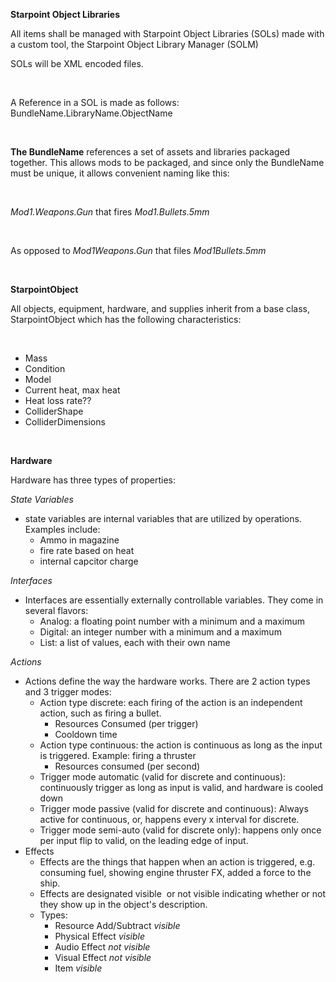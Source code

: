 **Starpoint Object Libraries**

All items shall be
managed with Starpoint Object Libraries (SOLs) made with a custom tool, the Starpoint Object Library Manager (SOLM)

SOLs will be XML encoded files.

 

A Reference in a SOL is made as follows:
BundleName.LibraryName.ObjectName

 

**The BundleName**
references a set of assets and libraries packaged together. This allows mods to
be packaged, and since only the BundleName must be unique, it allows convenient
naming like this:

 

*Mod1.Weapons.Gun* that fires *Mod1.Bullets.5mm*

 

As opposed to
*Mod1Weapons.Gun* that files *Mod1Bullets.5mm*

 

**StarpointObject**

All objects,
equipment, hardware, and supplies inherit from a base class, StarpointObject which has the following
characteristics:

 

- Mass
- Condition
- Model
- Current heat, max heat
- Heat loss rate??
- ColliderShape
- ColliderDimensions

 

**Hardware**

Hardware has three
types of properties:


*State Variables*

- state variables are internal variables that are utilized by operations. Examples include:
   - Ammo in magazine
   - fire rate based on heat
   - internal capcitor charge

*Interfaces*

- Interfaces are essentially
     externally controllable variables. They come in several flavors:
    - Analog: a floating point
      number with a minimum and a maximum
    - Digital: an integer number
      with a minimum and a maximum
    - List: a list of values, each
      with their own name

*Actions*

- Actions define the way the
     hardware works. There are 2 action types and 3 trigger modes:
    - Action type discrete: each
      firing of the action is an independent action, such as firing a bullet.
        - Resources Consumed (per trigger)
        - Cooldown time
    - Action type continuous: the action
      is continuous as long as the input is triggered. Example: firing a
      thruster
        - Resources consumed (per second)
    - Trigger mode automatic
      (valid for discrete and continuous): continuously trigger as long as
      input is valid, and hardware is cooled down
    - Trigger mode passive (valid
      for discrete and continuous): Always active for continuous, or,
      happens every x interval for discrete.
    - Trigger mode semi-auto
      (valid for discrete only): happens only once per input flip to
      valid, on the leading edge of input.
- Effects
    - Effects are the things that
      happen when an action is triggered, e.g. consuming fuel, showing engine
      thruster FX, added a force to the ship.
    - Effects are designated visible  or not visible indicating whether or not
      they show up in the object's description.
    - Types:
        - Resource Add/Subtract *visible*
        - Physical Effect *visible*
        - Audio Effect *not visible*
        - Visual Effect *not visible*
        - Item *visible*